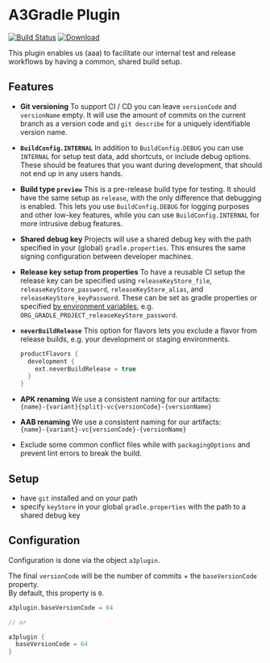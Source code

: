 <!-- markdownlint-disable MD013 -->

# A3Gradle Plugin

[![Build Status](https://travis-ci.org/allaboutapps/A3GradlePlugin.svg?branch=master)](https://travis-ci.org/allaboutapps/A3GradlePlugin)
[![Download](https://api.bintray.com/packages/allaboutapps/A3-Android/at.allaboutapps.gradle.plugin/images/download.svg)](https://bintray.com/allaboutapps/A3-Android/at.allaboutapps.gradle.plugin/_latestVersion)

This plugin enables us (aaa) to facilitate our internal test and release workflows by having a common, shared build setup.

## Features

* **Git versioning** To support CI / CD you can leave `versionCode` and `versionName` empty. It will use the amount of commits on the current branch as a version code and `git describe` for a uniquely identifiable version name.

* **`BuildConfig.INTERNAL`** In addition to `BuildConfig.DEBUG` you can use `INTERNAL` for setup test data, add shortcuts, or include debug options. These should be features that you want during development, that should not end up in any users hands.

* **Build type `preview`** This is a pre-release build type for testing. It should have the same setup as `release`, with the only difference that debugging is enabled. This lets you use `BuildConfig.DEBUG` for logging purposes and other low-key features, while you can use `BuildConfig.INTERNAL` for more intrusive debug features.

* **Shared debug key** Projects will use a shared debug key with the path specified in your (global) `gradle.properties`. This ensures the same signing configuration between developer machines.

* **Release key setup from properties** To have a reusable CI setup the release key can be specified using `releaseKeyStore_file`, `releaseKeyStore_password`, `releaseKeyStore_alias`, and `releaseKeyStore_keyPassword`. These can be set as gradle properties or specified [by environment variables](https://docs.gradle.org/current/userguide/build_environment.html), e.g. `ORG_GRADLE_PROJECT_releaseKeyStore_password`.

* **`neverBuildRelease`** This option for flavors lets you exclude a flavor from release builds, e.g. your development or staging environments.

  ```groovy
  productFlavors {
    development {
      ext.neverBuildRelease = true
    }
  }
  ```

* **APK renaming** We use a consistent naming for our artifacts:  
`{name}-{variant}{split}-vc{versionCode}-{versionName}`

* **AAB renaming** We use a consistent naming for our artifacts:  
`{name}-{variant}-vc{versionCode}-{versionName}`

* Exclude some common conflict files while with `packagingOptions` and prevent lint errors to break the build.

## Setup

* have `git` installed and on your path
* specify `keyStore` in your global `gradle.properties` with the path to a shared debug key

## Configuration

Configuration is done via the object `a3plugin`.

The final `versionCode` will be the number of commits + the `baseVersionCode` property.  
By default, this property is `0`.

```groovy
a3plugin.baseVersionCode = 64

// or

a3plugin {
  baseVersionCode = 64
}
```
